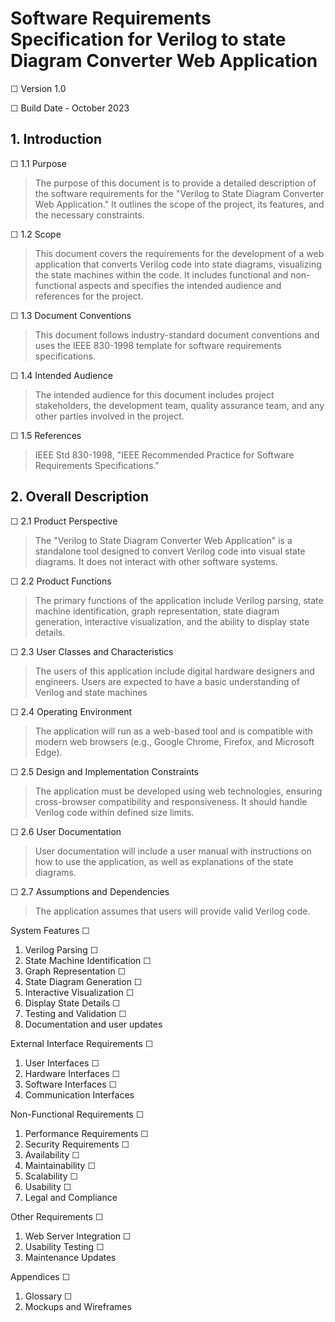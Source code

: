 <h1><b>Software Requirements Specification for Verilog to state Diagram Converter Web Application</b></h1>
<!--------------------------------------->

☐ Version 1.0

☐ Build Date - October 2023

<h2>1. Introduction</h2>

☐ 1.1	Purpose
> The purpose of this document is to provide a detailed description of the software requirements for the "Verilog to State Diagram Converter Web Application." It outlines the scope of the project, its features, and the necessary constraints.

☐ 1.2	Scope
> This document covers the requirements for the development of a web application that converts Verilog code into state diagrams, visualizing the state machines within the code. It includes functional and non-functional aspects and specifies the intended audience and references for the project.

☐ 1.3	Document Conventions
>This document follows industry-standard document conventions and uses the IEEE 830-1998 template for software requirements specifications.


☐ 1.4	Intended Audience
>The intended audience for this document includes project stakeholders, the development team, quality assurance team, and any other parties involved in the project.

☐ 1.5	References
>IEEE Std 830-1998, "IEEE Recommended Practice for Software Requirements Specifications."

<h2>2. Overall Description</h2>

☐ 2.1	Product Perspective
>The "Verilog to State Diagram Converter Web Application" is a standalone tool designed to convert Verilog code into visual state diagrams. It does not interact with other software systems.

☐ 2.2	Product Functions
>The primary functions of the application include Verilog parsing, state machine identification, graph representation, state diagram generation, interactive visualization, and the ability to display state details.


☐ 2.3	User Classes and Characteristics
>The users of this application include digital hardware designers and engineers. Users are expected to have a basic understanding of Verilog and state machines

☐ 2.4	Operating Environment
>The application will run as a web-based tool and is compatible with modern web browsers (e.g., Google Chrome, Firefox, and Microsoft Edge).

☐ 2.5	Design and Implementation Constraints
>The application must be developed using web technologies, ensuring cross-browser compatibility and responsiveness. It should handle Verilog code within defined size limits.

☐ 2.6	User Documentation
>User documentation will include a user manual with instructions on how to use the application, as well as explanations of the state diagrams.

☐ 2.7	Assumptions and Dependencies
>The application assumes that users will provide valid Verilog code.

System Features
☐
1.	Verilog Parsing
☐
2.	State Machine Identification
☐
3.	Graph Representation
☐
4.	State Diagram Generation
☐
5.	Interactive Visualization
☐
6.	Display State Details
☐
7.	Testing and Validation
☐
8.	Documentation and user updates

External Interface Requirements
☐
1.	User Interfaces
☐
2.	Hardware Interfaces
☐
3.	Software Interfaces
☐
4.	Communication Interfaces

Non-Functional Requirements
☐
1.	Performance Requirements
☐
2.	Security Requirements
☐
3.	Availability
☐
4.	Maintainability
☐
5.	Scalability
☐
6.	Usability
☐
7.	Legal and Compliance

Other Requirements
☐
1.	Web Server Integration
☐
2.	Usability Testing
☐
3.	Maintenance Updates

Appendices
☐
1.	Glossary
☐
2.	Mockups and Wireframes

